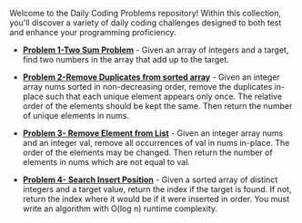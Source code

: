Welcome to the Daily Coding Problems repository! Within this collection, you'll discover a variety of daily coding challenges designed to both test and enhance your programming proficiency.
- [**Problem 1-Two Sum Problem**](https://github.com/Zunysha/LeetCode/tree/main/Problem-1) - Given an array of integers and a target, find two numbers in the array that add up to the target.
  
- [**Problem 2-Remove Duplicates from sorted array**](https://github.com/Zunysha/LeetCode/tree/main/Problem-2) - Given an integer array nums sorted in non-decreasing order, remove the duplicates in-place such that each unique element appears only once. The relative order of the elements should be kept the same. Then return the number of unique elements in nums.

- [**Problem 3- Remove Element from List**](https://github.com/Zunysha/LeetCode/blob/main/Problem-3/README.md) - Given an integer array nums and an integer val, remove all occurrences of val in nums in-place. The order of the elements may be changed. Then return the number of elements in nums which are not equal to val.

- [**Problem 4- Search Insert Position**](https://github.com/Zunysha/LeetCode/tree/main/Problem-4) - Given a sorted array of distinct integers and a target value, return the index if the target is found. If not, return the index where it would be if it were inserted in order.
You must write an algorithm with O(log n) runtime complexity.